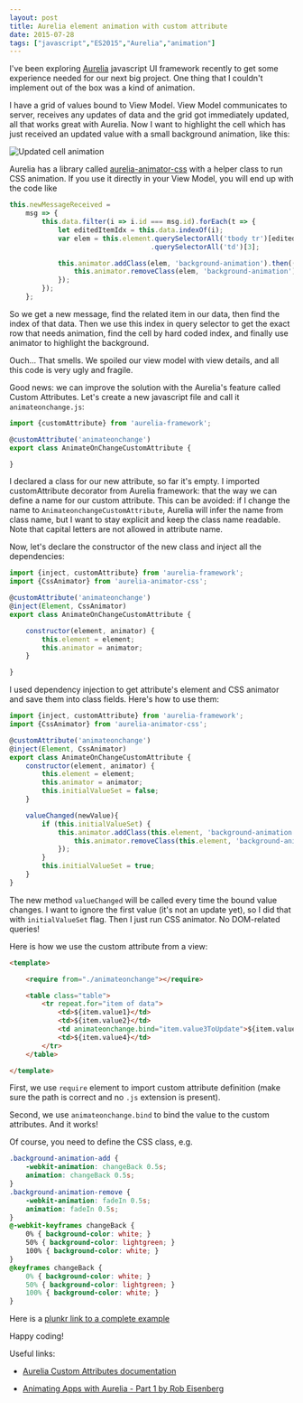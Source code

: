 ```yaml
---
layout: post
title: Aurelia element animation with custom attribute
date: 2015-07-28
tags: ["javascript","ES2015","Aurelia","animation"]
---
```

I've been exploring [Aurelia](http://aurelia.io) javascript UI framework recently to get some experience needed
for our next big project. One thing that I couldn't implement out of the box was a kind 
of animation.

I have a grid of values bound to View Model. View Model communicates to server, receives
any updates of data and the grid got immediately updated, all that works great with Aurelia.
Now I want to highlight the cell which has just received an updated value with a small
background animation, like this:

![Updated cell animation](/animation.gif)

Aurelia has a library called [aurelia-animator-css](https://github.com/aurelia/animator-css) with a helper
class to run CSS animation. If you use it directly in your View Model, you will end up with the code like

``` js
this.newMessageReceived =
    msg => {
        this.data.filter(i => i.id === msg.id).forEach(t => {
            let editedItemIdx = this.data.indexOf(i);
            var elem = this.element.querySelectorAll('tbody tr')[editedItemIdx + 1]
                                   .querySelectorAll('td')[3];

            this.animator.addClass(elem, 'background-animation').then(() => {
                this.animator.removeClass(elem, 'background-animation');
            });
        });
    };
```

So we get a new message, find the related item in our data, then find the index of that data. Then we use this
index in query selector to get the exact row that needs animation, find the cell by hard coded index, and 
finally use animator to highlight the background.

Ouch... That smells. We spoiled our view model with view details, and all this code is very ugly and fragile.

Good news: we can improve the solution with the Aurelia's feature called Custom Attributes. Let's create a new
javascript file and call it `animateonchange.js`:

``` js
import {customAttribute} from 'aurelia-framework';

@customAttribute('animateonchange')
export class AnimateOnChangeCustomAttribute {

}
```

I declared a class for our new attribute, so far it's empty. I imported customAttribute decorator from
Aurelia framework: that the way we can define a name for our custom attribute. This can be avoided: if I
change the name to `AnimateonchangeCustomAttribute`, Aurelia will infer the name from class name, but I want
to stay explicit and keep the class name readable. Note that capital letters are not allowed in attribute name.

Now, let's declare the constructor of the new class and inject all the dependencies:

``` js
import {inject, customAttribute} from 'aurelia-framework';
import {CssAnimator} from 'aurelia-animator-css';

@customAttribute('animateonchange')
@inject(Element, CssAnimator)
export class AnimateOnChangeCustomAttribute {

    constructor(element, animator) {
        this.element = element;
        this.animator = animator;
    }

}
```

I used dependency injection to get attribute's element and CSS animator and save them into class fields.
Here's how to use them:

``` js
import {inject, customAttribute} from 'aurelia-framework';
import {CssAnimator} from 'aurelia-animator-css';

@customAttribute('animateonchange')
@inject(Element, CssAnimator)
export class AnimateOnChangeCustomAttribute {
    constructor(element, animator) {
        this.element = element;
        this.animator = animator;
        this.initialValueSet = false;
    }

    valueChanged(newValue){
        if (this.initialValueSet) {
            this.animator.addClass(this.element, 'background-animation').then(() => {
                this.animator.removeClass(this.element, 'background-animation');
            });
        }
        this.initialValueSet = true;
    }
}
```

The new method `valueChanged` will be called every time the bound value changes. I want to ignore the
first value (it's not an update yet), so I did that with `initialValueSet` flag. Then I just run CSS 
animator. No DOM-related queries!

Here is how we use the custom attribute from a view:

``` html
<template>

    <require from="./animateonchange"></require>

    <table class="table">
        <tr repeat.for="item of data">
            <td>${item.value1}</td>
            <td>${item.value2}</td>
            <td animateonchange.bind="item.value3ToUpdate">${item.value3ToUpdate}</td>
            <td>${item.value4}</td>
        </tr>
    </table>

</template>
```

First, we use `require` element to import custom attribute definition (make sure the path is correct
and no `.js` extension is present).

Second, we use `animateonchange.bind` to bind the value to the custom attributes. And it works!

Of course, you need to define the CSS class, e.g.

``` css
.background-animation-add {
    -webkit-animation: changeBack 0.5s;
    animation: changeBack 0.5s;
}
.background-animation-remove {
    -webkit-animation: fadeIn 0.5s;
    animation: fadeIn 0.5s;
}
@-webkit-keyframes changeBack {
    0% { background-color: white; }
    50% { background-color: lightgreen; }
    100% { background-color: white; }
}
@keyframes changeBack {
    0% { background-color: white; }
    50% { background-color: lightgreen; }
    100% { background-color: white; }
}
```

Here is a [plunkr link to a complete example](http://plnkr.co/edit/oa0Kb1hf6D9M2jl22vWD)

Happy coding!

Useful links:

* [Aurelia Custom Attributes documentation](http://aurelia.io/docs.html#custom-attributes)

* [Animating Apps with Aurelia - Part 1 by Rob Eisenberg](http://blog.durandal.io/2015/07/17/animating-apps-with-aurelia-part-1/)